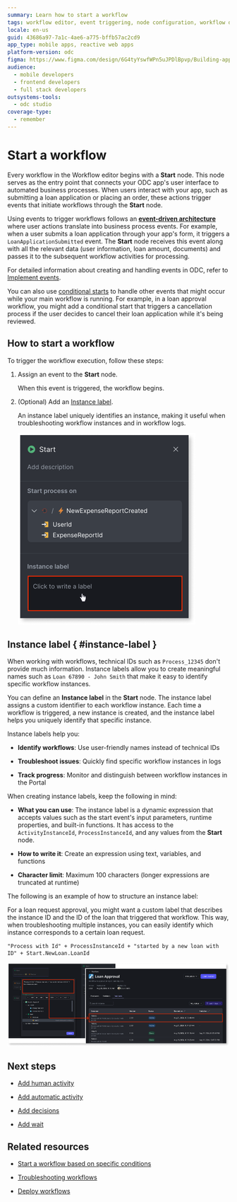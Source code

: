 ```yaml
---
summary: Learn how to start a workflow
tags: workflow editor, event triggering, node configuration, workflow design, workflow management
locale: en-us
guid: 43686a97-7a1c-4ae6-a775-bffb57ac2cd9
app_type: mobile apps, reactive web apps
platform-version: odc
figma: https://www.figma.com/design/6G4tyYswfWPn5uJPDlBpvp/Building-apps?m=auto&node-id=6048-7&t=ykwyzPl8nKCnnRYC-1
audience:
  - mobile developers
  - frontend developers
  - full stack developers
outsystems-tools:
  - odc studio
coverage-type:
  - remember
---
```


# Start a workflow

Every workflow in the Workflow editor begins with a **Start** node. This node serves as the entry point that connects your ODC app's user interface to automated business processes. When users interact with your app, such as submitting a loan application or placing an order, these actions trigger events that initiate workflows through the **Start** node.

Using events to trigger workflows follows an [**event-driven architecture**](../events/intro.md) where user actions translate into business process events. For example, when a user submits a loan application through your app's form, it triggers a `LoanApplicationSubmitted` event. The **Start** node receives this event along with all the relevant data (user information, loan amount, documents) and passes it to the subsequent workflow activities for processing.

For detailed information about creating and handling events in ODC, refer to [Implement events](../events/implement-events.md).

You can also use [conditional starts](add-conditional-start.md) to handle other events that might occur while your main workflow is running. For example, in a loan approval workflow, you might add a conditional start that triggers a cancellation process if the user decides to cancel their loan application while it's being reviewed.

## How to start a workflow

To trigger the workflow execution, follow these steps:

1. Assign an event to the **Start** node.

    When this event is triggered, the workflow begins.

1. (Optional) Add an [Instance label](#instance-label).

    An instance label uniquely identifies an instance, making it useful when troubleshooting workflow instances and in workflow logs.

    ![Screenshot of instance label expression](images/instance-label-we.png "Instance label")

## Instance label { #instance-label }

When working with workflows, technical IDs such as ``Process_12345`` don't provide much information. Instance labels allow you to create meaningful names such as ``Loan 67890 - John Smith`` that make it easy to identify specific workflow instances.

You can define an **Instance label** in the **Start** node. The instance label assigns a custom identifier to each workflow instance. Each time a workflow is triggered, a new instance is created, and the instance label helps you uniquely identify that specific instance.

Instance labels help you:

* **Identify workflows**: Use user-friendly names instead of technical IDs

* **Troubleshoot issues**: Quickly find specific workflow instances in logs

* **Track progress**: Monitor and distinguish between workflow instances in the Portal

When creating instance labels, keep the following in mind:

* **What you can use**: The instance label is a dynamic expression that accepts values such as the start event's input parameters, runtime properties, and built-in functions. It has access to the ``ActivityInstanceId``, ``ProcessInstanceId``, and any values from the **Start** node.

* **How to write it**: Create an expression using text, variables, and functions

* **Character limit**: Maximum 100 characters (longer expressions are truncated at runtime)

The following is an example of how to structure an instance label:

For a loan request approval, you might want a custom label that describes the instance ID and the ID of the loan that triggered that workflow. This way, when troubleshooting multiple instances, you can easily identify which instance corresponds to a certain loan request.

```
"Process with Id" + ProcessInstanceId + "started by a new loan with ID" + Start.NewLoan.LoanId
```

![Screenshot of instance label expression](images/instance-label-output-we.png "Instance label")

## Next steps

* [Add human activity](add-human-activity.md)

* [Add automatic activity](add-automatic-activity.md)

* [Add decisions](add-decisions.md)

* [Add wait](add-wait.md)

## Related resources

* [Start a workflow based on specific conditions](add-conditional-start.md)

* [Troubleshooting workflows](troubleshooting-workflows.md)

* [Deploy workflows](../../deploying-apps/deploy-apps.md)
